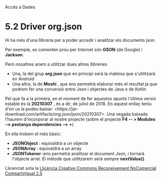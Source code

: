 Accés a Dades

# 5.2 Driver org.json

Hi ha més d'una llibreria per a poder accedir i analitzar els documents json.

Per exemple, es comenten prou per Internet són **GSON** (de Google) i
**Jackson**.

Però nosaltres anem a utilitzar dues altres llibreries

  * Una, la del grup **org.json** que en principi serà la mateixa que s'utilitzarà en Android
  * Una altra, la de **Moshi** , que ens permetrà elaborar més el resultat ja que podrem fer una conversió entre Json i objectes de Java o de Kotlin

Pel que fa a la primera, en el moment de fer aquestos apunts l'última versió
estable és la **20210307** , és a dir, de juliol de 2018. En aquest enllaç
teniu d'on us la podeu baixar: <https://jar-
download.com/artifacts/org.json/json/20210307>. Una vegada baixada l'haurem
d'incorporar al nostre projecte (sobre el projecte **F4 -- > Modules -->
pestanya dependencies --> +**)

En ella trobem el més bàsic:

  * **JSONObject** : equivaldrà a un objecte
  * **JSONArray** : equivaldrà a un array
  * **JSONTokener** :ens permetrà analitzar el document Json, i tornarà l'objecte arrel. El mètode que utilitzarem serà sempre **nextValue()**.


Llicenciat sota la  [Llicència Creative Commons Reconeixement NoComercial
CompartirIgual 2.5](http://creativecommons.org/licenses/by-nc-sa/2.5/)

